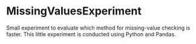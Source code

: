 # MissingValuesExperiment
Small experiment to evaluate which method for missing-value checking is faster. This little experiment is conducted using Python and Pandas.
